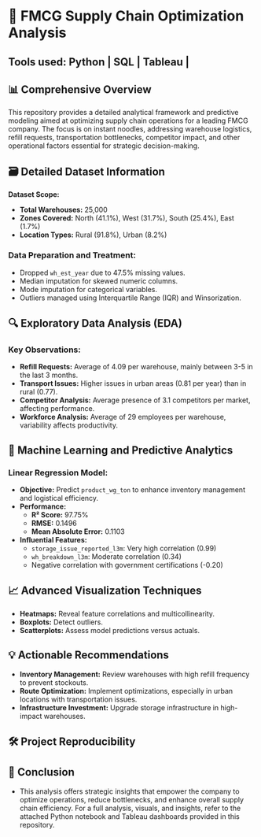 # 🔄 FMCG Supply Chain Optimization Analysis
##      Tools used: Python | SQL | Tableau |  

## 📊 Comprehensive Overview

This repository provides a detailed analytical framework and predictive modeling aimed at optimizing supply chain operations for a leading FMCG company. The focus is on instant noodles, addressing warehouse logistics, refill requests, transportation bottlenecks, competitor impact, and other operational factors essential for strategic decision-making.

## 🗃️ Detailed Dataset Information

**Dataset Scope:**
- **Total Warehouses:** 25,000
- **Zones Covered:** North (41.1%), West (31.7%), South (25.4%), East (1.7%)
- **Location Types:** Rural (91.8%), Urban (8.2%)


### Data Preparation and Treatment:
- Dropped `wh_est_year` due to 47.5% missing values.
- Median imputation for skewed numeric columns.
- Mode imputation for categorical variables.
- Outliers managed using Interquartile Range (IQR) and Winsorization.

## 🔍 Exploratory Data Analysis (EDA)

### Key Observations:
- **Refill Requests:** Average of 4.09 per warehouse, mainly between 3-5 in the last 3 months.
- **Transport Issues:** Higher issues in urban areas (0.81 per year) than in rural (0.77).
- **Competitor Analysis:** Average presence of 3.1 competitors per market, affecting performance.
- **Workforce Analysis:** Average of 29 employees per warehouse, variability affects productivity.

## 🤖 Machine Learning and Predictive Analytics

### Linear Regression Model:
- **Objective:** Predict `product_wg_ton` to enhance inventory management and logistical efficiency.
- **Performance:**
  - **R² Score:** 97.75%
  - **RMSE:** 0.1496
  - **Mean Absolute Error:** 0.1103
- **Influential Features:**
  - `storage_issue_reported_l3m`: Very high correlation (0.99)
  - `wh_breakdown_l3m`: Moderate correlation (0.34)
  - Negative correlation with government certifications (-0.20)

## 📈 Advanced Visualization Techniques

- **Heatmaps:** Reveal feature correlations and multicollinearity.
- **Boxplots:** Detect outliers.
- **Scatterplots:** Assess model predictions versus actuals.

## 💡 Actionable Recommendations

- **Inventory Management:** Review warehouses with high refill frequency to prevent stockouts.
- **Route Optimization:** Implement optimizations, especially in urban locations with transportation issues.
- **Infrastructure Investment:** Upgrade storage infrastructure in high-impact warehouses.

## 🛠️ Project Reproducibility
## 🏁 Conclusion
- This analysis offers strategic insights that empower the company to optimize operations, reduce bottlenecks, and enhance overall supply chain efficiency.
  For a full analysis, visuals, and insights, refer to the attached Python notebook and Tableau dashboards provided in this repository.
